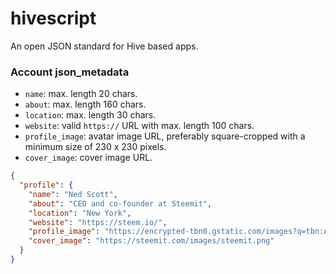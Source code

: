 # hivescript

An open JSON standard for Hive based apps.

### Account json_metadata

- `name`: max. length 20 chars.
- `about`: max. length 160 chars.
- `location`: max. length 30 chars.
- `website`: valid `https://` URL with max. length 100 chars.
- `profile_image`: avatar image URL, preferably square-cropped with a minimum size of 230 x 230 pixels.
- `cover_image`: cover image URL.

```json
{
  "profile": {
    "name": "Ned Scott",
    "about": "CEO and co-founder at Steemit",
    "location": "New York",
    "website": "https://steem.io/",
    "profile_image": "https://encrypted-tbn0.gstatic.com/images?q=tbn:ANd9GcTgUknIiTNArR2xcz4XCyIMDRdmjAJV3JdJb0VspRuVfyYwbjb7",
    "cover_image": "https://steemit.com/images/steemit.png"
  }
}
```
